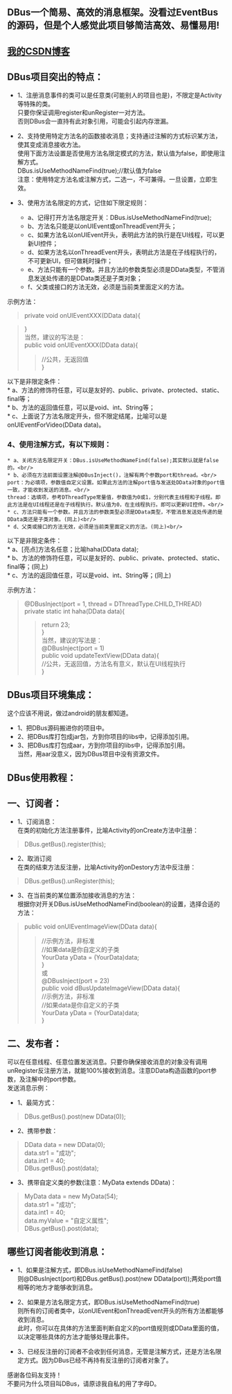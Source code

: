 ## DBus一个简易、高效的消息框架。没看过EventBus的源码，但是个人感觉此项目够简洁高效、易懂易用!

## [我的CSDN博客](http://blog.csdn.net/fesdgasdgasdg/article/details/79121783 "文章地址")

## DBus项目突出的特点：
* 1、注册消息事件的类可以是任意类(可能别人的项目也是)，不限定是Activity等特殊的类。<br/>
只要你保证调用register和unRegister一对方法。<br/>
否则DBus会一直持有此对象引用，可能会引起内存泄漏。<br/>

* 2、支持使用特定方法名的函数接收消息；支持通过注解的方式标识某方法，使其变成消息接收方法。<br/>
使用下面方法设置是否使用方法名限定模式的方法，默认值为false，即使用注解方式。<br/>
DBus.isUseMethodNameFind(true);//默认值为false<br/>
注意：使用特定方法名或注解方式，二选一，不可兼得。一旦设置，立即生效。<br/>

* 3、使用方法名限定的方式，记住如下限定规则：<br/>
    * a、记得打开方法名限定开关：DBus.isUseMethodNameFind(true);<br/>
    * b、方法名只能是以onUIEvent或onThreadEvent开头；<br/>
    * c、如果方法名以onUIEvent开头，表明此方法的执行是在UI线程，可以更新UI控件；<br/>
    * d、如果方法名以onThreadEvent开头，表明此方法是在子线程执行的，不可更新UI，但可做耗时操作；<br/>
    * e、方法只能有一个参数。并且方法的参数类型必须是DData类型，不管消息发送处传递的是DData类还是子类对象；<br/>
    * f、父类或接口的方法无效，必须是当前类里面定义的方法。<br/>

示例方法：<br/>
> private void onUIEventXXX(DData data){<br/>

> }<br/>
当然，建议的写法是：<br/>
> public void onUIEventXXX(DData data){<br/>
>>  //公共，无返回值<br/>
> }<br/>

以下是非限定条件：<br/>
    * a、方法的修饰符任意，可以是友好的、public、private、protected、static、final等；<br/>
    * b、方法的返回值任意，可以是void、int、String等；<br/>
    * c、上面说了方法名限定开头，但不限定结尾，比喻可以是onUIEventForVideo(DData data)。<br/>

### 4、使用注解方式，有以下规则：
    * a、关闭方法名限定开关：DBus.isUseMethodNameFind(false);其实默认就是false的。<br/>
    * b、必须在方法前面设置注解@DBusInject()，注解有两个参数port和thread。<br/>
	port：为必填项，参数值自定义设置。如果此方法的注解port值与发送处DData对象的port值一致，才能收到发送的消息。<br/>
	thread：选填项，参考DThreadType常量值，参数值为0或1，分别代表主线程和子线程。即此方法是在UI线程还是在子线程执行。默认值为0，在主线程执行。即可以更新UI控件。<br/>
    * c、方法只能有一个参数。并且方法的参数类型必须是DData类型，不管消息发送处传递的是DData类还是子类对象。(同上)<br/>
    * d、父类或接口的方法无效，必须是当前类里面定义的方法。(同上)<br/>

以下是非限定条件：<br/>
    * a、[亮点]方法名任意；比喻haha(DData data);<br/>
    * b、方法的修饰符任意，可以是友好的、public、private、protected、static、final等；(同上)<br/>
    * c、方法的返回值任意，可以是void、int、String等；(同上)<br/>

示例方法：<br/>
> @DBusInject(port = 1, thread = DThreadType.CHILD_THREAD)<br/>
> private static int haha(DData data){<br/>
>>  return 23;<br/>
> }<br/>
当然，建议的写法是：<br/>
> @DBusInject(port = 1)<br/>
> public void updateTextView(DData data){<br/>
>>  //公共，无返回值，方法名有意义，默认在UI线程执行<br/>
> }

## DBus项目环境集成：
这个应该不用说，做过android的朋友都知道。<br/>
* 1、把DBus源码搬进你的项目中。<br/>
* 2、把DBus库打包成jar包，方到你项目的libs中，记得添加引用。<br/>
* 3、把DBus库打包成aar，方到你项目的libs中，记得添加引用。<br/>
当然，用aar没意义，因为DBus项目中没有资源文件。<br/>

## DBus使用教程：
## 一、订阅者：
* 1、订阅消息：<br/>
在类的初始化方法注册事件，比喻Activity的onCreate方法中注册：<br/>
> DBus.getBus().register(this);

* 2、取消订阅<br/>
在类的结束方法反注册，比喻Activity的onDestory方法中反注册：<br/>
> DBus.getBus().unRegister(this);<br/>

* 3、在当前类的某位置添加接收消息的方法：<br/>
根据你对开关DBus.isUseMethodNameFind(boolean)的设置，选择合适的方法：<br/>
> public void onUIEventImageView(DData data){<br/>
>>  //示例方法，非标准<br/>
>>  //如果data是你自定义的子类<br/>
>>  YourData yData = (YourData)data;<br/>
> }<br/>
或<br/>
> @DBusInject(port = 23)<br/>
> public void dBusUpdateImageView(DData data){<br/>
>>  //示例方法，非标准<br/>
>>  //如果data是你自定义的子类<br/>
>>  YourData yData = (YourData)data;<br/>
> }

## 二、发布者：
可以在任意线程、任意位置发送消息。只要你确保接收消息的对象没有调用unRegister反注册方法，就能100%接收到消息。注意DData构造函数的port参数，及注解中的port参数。<br/>
发送消息示例：<br/>
* 1、最简方式：<br/>
> DBus.getBus().post(new DData(0));<br/>

* 2、携带参数：<br/>
> DData data = new DData(0);<br/>
> data.str1 = "成功";<br/>
> data.int1 = 40;<br/>
> DBus.getBus().post(data);<br/>

* 3、携带自定义类的参数(注意：MyData extends DData)：<br/>
> MyData data = new MyData(54);<br/>
> data.str1 = "成功";<br/>
> data.int1 = 40;<br/>
> data.myValue = "自定义属性";<br/>
> DBus.getBus().post(data);<br/>


## 哪些订阅者能收到消息：
* 1、如果是注解方式，即DBus.isUseMethodNameFind(false)<br/>
则@DBusInject(port)和DBus.getBus().post(new DData(port));两处port值相等的地方才能够收到消息。<br/>

* 2、如果是方法名限定方式，即DBus.isUseMethodNameFind(true)<br/>
则所有的订阅者类中，以onUIEvent和onThreadEvent开头的所有方法都能够收到消息。<br/>
此时，你可以在具体的方法里面判断自定义的port值规则或DData里面的值，以决定哪些具体的方法才能够处理此事件。<br/>

* 3、已经反注册的订阅者不会收到任何消息，无管是注解方式，还是方法名限定方式。因为DBus已经不再持有反注册的订阅者对象了。<br/>

感谢各位码友支持！<br/>
不要问为什么项目叫DBus，请原谅我自私的用了字母D。


